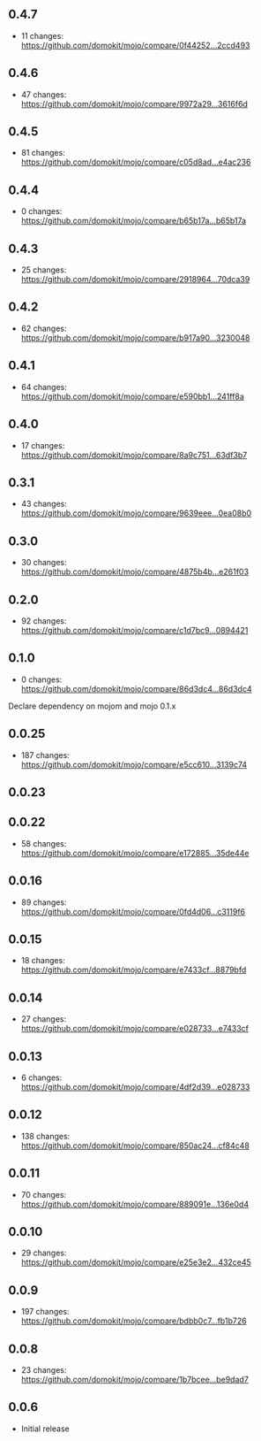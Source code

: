 ## 0.4.7

  - 11 changes: https://github.com/domokit/mojo/compare/0f44252...2ccd493

## 0.4.6

  - 47 changes: https://github.com/domokit/mojo/compare/9972a29...3616f6d

## 0.4.5

  - 81 changes: https://github.com/domokit/mojo/compare/c05d8ad...e4ac236

## 0.4.4

  - 0 changes: https://github.com/domokit/mojo/compare/b65b17a...b65b17a

## 0.4.3

  - 25 changes: https://github.com/domokit/mojo/compare/2918964...70dca39

## 0.4.2

  - 62 changes: https://github.com/domokit/mojo/compare/b917a90...3230048

## 0.4.1

  - 64 changes: https://github.com/domokit/mojo/compare/e590bb1...241ff8a

## 0.4.0

  - 17 changes: https://github.com/domokit/mojo/compare/8a9c751...63df3b7

## 0.3.1

  - 43 changes: https://github.com/domokit/mojo/compare/9639eee...0ea08b0

## 0.3.0
  - 30 changes: https://github.com/domokit/mojo/compare/4875b4b...e261f03

## 0.2.0

  - 92 changes: https://github.com/domokit/mojo/compare/c1d7bc9...0894421

## 0.1.0

  - 0 changes: https://github.com/domokit/mojo/compare/86d3dc4...86d3dc4

  Declare dependency on mojom and mojo 0.1.x

## 0.0.25

  - 187 changes: https://github.com/domokit/mojo/compare/e5cc610...3139c74

## 0.0.23

## 0.0.22

  - 58 changes: https://github.com/domokit/mojo/compare/e172885...35de44e

## 0.0.16

  - 89 changes: https://github.com/domokit/mojo/compare/0fd4d06...c3119f6

## 0.0.15

  - 18 changes: https://github.com/domokit/mojo/compare/e7433cf...8879bfd

## 0.0.14

  - 27 changes: https://github.com/domokit/mojo/compare/e028733...e7433cf

## 0.0.13

  - 6 changes: https://github.com/domokit/mojo/compare/4df2d39...e028733

## 0.0.12

  - 138 changes: https://github.com/domokit/mojo/compare/850ac24...cf84c48

## 0.0.11

  - 70 changes: https://github.com/domokit/mojo/compare/889091e...136e0d4

## 0.0.10

  - 29 changes: https://github.com/domokit/mojo/compare/e25e3e2...432ce45

## 0.0.9

  - 197 changes: https://github.com/domokit/mojo/compare/bdbb0c7...fb1b726

## 0.0.8

  - 23 changes: https://github.com/domokit/mojo/compare/1b7bcee...be9dad7

## 0.0.6
  * Initial release

